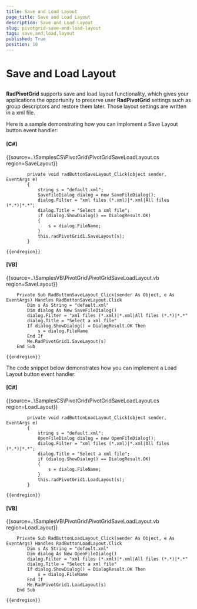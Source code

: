 ```yaml
---
title: Save and Load Layout
page_title: Save and Load Layout
description: Save and Load Layout
slug: pivotgrid-save-and-load-layout
tags: save,and,load,layout
published: True
position: 18
---
```


# Save and Load Layout



## 

__RadPivotGrid__ supports save and load layout functionality, which gives your applications the opportunity to preserve user 
          __RadPivotGrid__ settings such as group descriptors and restore them later. Those layout settings are written in a xml file.
        

Here is a sample demonstrating how you can implement a Save Layout button event handler:

#### __[C#]__

{{source=..\SamplesCS\PivotGrid\PivotGridSaveLoadLayout.cs region=SaveLayout}}
	        
	        private void radButtonSaveLayout_Click(object sender, EventArgs e)
	        {
	            string s = "default.xml";
	            SaveFileDialog dialog = new SaveFileDialog();
	            dialog.Filter = "xml files (*.xml)|*.xml|All files (*.*)|*.*";
	            dialog.Title = "Select a xml file";
	            if (dialog.ShowDialog() == DialogResult.OK)
	            {
	                s = dialog.FileName;
	            }
	            this.radPivotGrid1.SaveLayout(s); 
	        }
	        
	{{endregion}}



#### __[VB]__

{{source=..\SamplesVB\PivotGrid\PivotGridSaveLoadLayout.vb region=SaveLayout}}
	
	    Private Sub RadButtonSaveLayout_Click(sender As Object, e As EventArgs) Handles RadButtonSaveLayout.Click
	        Dim s As String = "default.xml"
	        Dim dialog As New SaveFileDialog()
	        dialog.Filter = "xml files (*.xml)|*.xml|All files (*.*)|*.*"
	        dialog.Title = "Select a xml file"
	        If dialog.ShowDialog() = DialogResult.OK Then
	            s = dialog.FileName
	        End If
	        Me.RadPivotGrid1.SaveLayout(s)
	    End Sub
	
	{{endregion}}



The code snippet below demonstrates how you can implement a Load Layout button event handler: 

#### __[C#]__

{{source=..\SamplesCS\PivotGrid\PivotGridSaveLoadLayout.cs region=LoadLayout}}
	        
	        private void radButtonLoadLayout_Click(object sender, EventArgs e)
	        {
	            string s = "default.xml";
	            OpenFileDialog dialog = new OpenFileDialog();
	            dialog.Filter = "xml files (*.xml)|*.xml|All files (*.*)|*.*";
	            dialog.Title = "Select a xml file";
	            if (dialog.ShowDialog() == DialogResult.OK)
	            {
	                s = dialog.FileName;
	            }
	            this.radPivotGrid1.LoadLayout(s);
	        }
	        
	{{endregion}}



#### __[VB]__

{{source=..\SamplesVB\PivotGrid\PivotGridSaveLoadLayout.vb region=LoadLayout}}
	
	    Private Sub RadButtonLoadLayout_Click(sender As Object, e As EventArgs) Handles RadButtonLoadLayout.Click
	        Dim s As String = "default.xml"
	        Dim dialog As New OpenFileDialog()
	        dialog.Filter = "xml files (*.xml)|*.xml|All files (*.*)|*.*"
	        dialog.Title = "Select a xml file"
	        If dialog.ShowDialog() = DialogResult.OK Then
	            s = dialog.FileName
	        End If
	        Me.RadPivotGrid1.LoadLayout(s)
	    End Sub
	
	{{endregion}}


